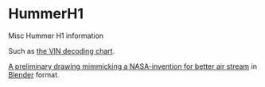 # HummerH1
Misc Hummer H1 information

Such as [the VIN decoding chart](VIN.md).

[A preliminary drawing mimmicking a NASA-invention for better air stream](grilleFlathodetFresest%C3%A5l.blend) in [Blender](https://blender.org) format.

